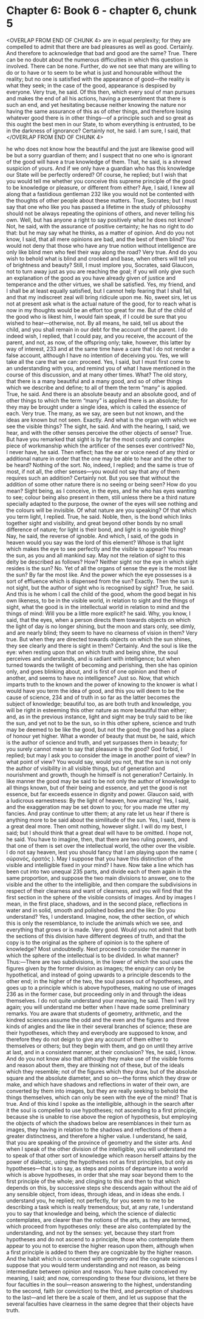 # Chapter 6: Book 6 - chapter 6, chunk 5

<OVERLAP FROM END OF CHUNK 4>
are in equal perplexity; for they are compelled to admit that there are bad pleasures as well as good. Certainly. And therefore to acknowledge that bad and good are the same? True. There can be no doubt about the numerous difficulties in which this question is involved. There can be none. Further, do we not see that many are willing to do or to have or to seem to be what is just and honourable without the reality; but no one is satisfied with the appearance of good⁠—the reality is what they seek; in the case of the good, appearance is despised by everyone. Very true, he said. Of this then, which every soul of man pursues and makes the end of all his actions, having a presentiment that there is such an end, and yet hesitating because neither knowing the nature nor having the same assurance of this as of other things, and therefore losing whatever good there is in other things⁠—of a principle such and so great as this ought the best men in our State, to whom everything is entrusted, to be in the darkness of ignorance? Certainly not, he said. I am sure, I said, that
</OVERLAP FROM END OF CHUNK 4>

he who does not know how the beautiful and the just are likewise good will be but a sorry guardian of them; and I suspect that no one who is ignorant of the good will have a true knowledge of them. That, he said, is a shrewd suspicion of yours. And if we only have a guardian who has this knowledge our State will be perfectly ordered? Of course, he replied; but I wish that you would tell me whether you conceive this supreme principle of the good to be knowledge or pleasure, or different from either? Aye, I said, I knew all along that a fastidious gentleman 232 like you would not be contented with the thoughts of other people about these matters. True, Socrates; but I must say that one who like you has passed a lifetime in the study of philosophy should not be always repeating the opinions of others, and never telling his own. Well, but has anyone a right to say positively what he does not know? Not, he said, with the assurance of positive certainty; he has no right to do that: but he may say what he thinks, as a matter of opinion. And do you not know, I said, that all mere opinions are bad, and the best of them blind? You would not deny that those who have any true notion without intelligence are only like blind men who feel their way along the road? Very true. And do you wish to behold what is blind and crooked and base, when others will tell you of brightness and beauty? Still, I must implore you, Socrates, said Glaucon, not to turn away just as you are reaching the goal; if you will only give such an explanation of the good as you have already given of justice and temperance and the other virtues, we shall be satisfied. Yes, my friend, and I shall be at least equally satisfied, but I cannot help fearing that I shall fail, and that my indiscreet zeal will bring ridicule upon me. No, sweet sirs, let us not at present ask what is the actual nature of the good, for to reach what is now in my thoughts would be an effort too great for me. But of the child of the good who is likest him, I would fain speak, if I could be sure that you wished to hear⁠—otherwise, not. By all means, he said, tell us about the child, and you shall remain in our debt for the account of the parent. I do indeed wish, I replied, that I could pay, and you receive, the account of the parent, and not, as now, of the offspring only; take, however, this latter by way of interest, 233 and at the same time have a care that I do not render a false account, although I have no intention of deceiving you. Yes, we will take all the care that we can: proceed. Yes, I said, but I must first come to an understanding with you, and remind you of what I have mentioned in the course of this discussion, and at many other times. What? The old story, that there is a many beautiful and a many good, and so of other things which we describe and define; to all of them the term “many” is applied. True, he said. And there is an absolute beauty and an absolute good, and of other things to which the term “many” is applied there is an absolute; for they may be brought under a single idea, which is called the essence of each. Very true. The many, as we say, are seen but not known, and the ideas are known but not seen. Exactly. And what is the organ with which we see the visible things? The sight, he said. And with the hearing, I said, we hear, and with the other senses perceive the other objects of sense? True. But have you remarked that sight is by far the most costly and complex piece of workmanship which the artificer of the senses ever contrived? No, I never have, he said. Then reflect; has the ear or voice need of any third or additional nature in order that the one may be able to hear and the other to be heard? Nothing of the sort. No, indeed, I replied; and the same is true of most, if not all, the other senses⁠—you would not say that any of them requires such an addition? Certainly not. But you see that without the addition of some other nature there is no seeing or being seen? How do you mean? Sight being, as I conceive, in the eyes, and he who has eyes wanting to see; colour being also present in them, still unless there be a third nature specially adapted to the purpose, the owner of the eyes will see nothing and the colours will be invisible. Of what nature are you speaking? Of that which you term light, I replied. True, he said. Noble, then, is the bond which links together sight and visibility, and great beyond other bonds by no small difference of nature; for light is their bond, and light is no ignoble thing? Nay, he said, the reverse of ignoble. And which, I said, of the gods in heaven would you say was the lord of this element? Whose is that light which makes the eye to see perfectly and the visible to appear? You mean the sun, as you and all mankind say. May not the relation of sight to this deity be described as follows? How? Neither sight nor the eye in which sight resides is the sun? No. Yet of all the organs of sense the eye is the most like the sun? By far the most like. And the power which the eye possesses is a sort of effluence which is dispensed from the sun? Exactly. Then the sun is not sight, but the author of sight who is recognised by sight? True, he said. And this is he whom I call the child of the good, whom the good begat in his own likeness, to be in the visible world, in relation to sight and the things of sight, what the good is in the intellectual world in relation to mind and the things of mind: Will you be a little more explicit? he said. Why, you know, I said, that the eyes, when a person directs them towards objects on which the light of day is no longer shining, but the moon and stars only, see dimly, and are nearly blind; they seem to have no clearness of vision in them? Very true. But when they are directed towards objects on which the sun shines, they see clearly and there is sight in them? Certainly. And the soul is like the eye: when resting upon that on which truth and being shine, the soul perceives and understands, and is radiant with intelligence; but when turned towards the twilight of becoming and perishing, then she has opinion only, and goes blinking about, and is first of one opinion and then of another, and seems to have no intelligence? Just so. Now, that which imparts truth to the known and the power of knowing to the knower is what I would have you term the idea of good, and this you will deem to be the cause of science, 234 and of truth in so far as the latter becomes the subject of knowledge; beautiful too, as are both truth and knowledge, you will be right in esteeming this other nature as more beautiful than either; and, as in the previous instance, light and sight may be truly said to be like the sun, and yet not to be the sun, so in this other sphere, science and truth may be deemed to be like the good, but not the good; the good has a place of honour yet higher. What a wonder of beauty that must be, he said, which is the author of science and truth, and yet surpasses them in beauty; for you surely cannot mean to say that pleasure is the good? God forbid, I replied; but may I ask you to consider the image in another point of view? In what point of view? You would say, would you not, that the sun is not only the author of visibility in all visible things, but of generation and nourishment and growth, though he himself is not generation? Certainly. In like manner the good may be said to be not only the author of knowledge to all things known, but of their being and essence, and yet the good is not essence, but far exceeds essence in dignity and power. Glaucon said, with a ludicrous earnestness: By the light of heaven, how amazing! Yes, I said, and the exaggeration may be set down to you; for you made me utter my fancies. And pray continue to utter them; at any rate let us hear if there is anything more to be said about the similitude of the sun. Yes, I said, there is a great deal more. Then omit nothing, however slight. I will do my best, I said; but I should think that a great deal will have to be omitted. I hope not, he said. You have to imagine, then, that there are two ruling powers, and that one of them is set over the intellectual world, the other over the visible. I do not say heaven, lest you should fancy that I am playing upon the name ( οὐρανός, ὁρατός ). May I suppose that you have this distinction of the visible and intelligible fixed in your mind? I have. Now take a line which has been cut into two unequal 235 parts, and divide each of them again in the same proportion, and suppose the two main divisions to answer, one to the visible and the other to the intelligible, and then compare the subdivisions in respect of their clearness and want of clearness, and you will find that the first section in the sphere of the visible consists of images. And by images I mean, in the first place, shadows, and in the second place, reflections in water and in solid, smooth and polished bodies and the like: Do you understand? Yes, I understand. Imagine, now, the other section, of which this is only the resemblance, to include the animals which we see, and everything that grows or is made. Very good. Would you not admit that both the sections of this division have different degrees of truth, and that the copy is to the original as the sphere of opinion is to the sphere of knowledge? Most undoubtedly. Next proceed to consider the manner in which the sphere of the intellectual is to be divided. In what manner? Thus:⁠—There are two subdivisions, in the lower of which the soul uses the figures given by the former division as images; the enquiry can only be hypothetical, and instead of going upwards to a principle descends to the other end; in the higher of the two, the soul passes out of hypotheses, and goes up to a principle which is above hypotheses, making no use of images 236 as in the former case, but proceeding only in and through the ideas themselves. I do not quite understand your meaning, he said. Then I will try again; you will understand me better when I have made some preliminary remarks. You are aware that students of geometry, arithmetic, and the kindred sciences assume the odd and the even and the figures and three kinds of angles and the like in their several branches of science; these are their hypotheses, which they and everybody are supposed to know, and therefore they do not deign to give any account of them either to themselves or others; but they begin with them, and go on until they arrive at last, and in a consistent manner, at their conclusion? Yes, he said, I know. And do you not know also that although they make use of the visible forms and reason about them, they are thinking not of these, but of the ideals which they resemble; not of the figures which they draw, but of the absolute square and the absolute diameter, and so on⁠—the forms which they draw or make, and which have shadows and reflections in water of their own, are converted by them into images, but they are really seeking to behold the things themselves, which can only be seen with the eye of the mind? That is true. And of this kind I spoke as the intelligible, although in the search after it the soul is compelled to use hypotheses; not ascending to a first principle, because she is unable to rise above the region of hypothesis, but employing the objects of which the shadows below are resemblances in their turn as images, they having in relation to the shadows and reflections of them a greater distinctness, and therefore a higher value. I understand, he said, that you are speaking of the province of geometry and the sister arts. And when I speak of the other division of the intelligible, you will understand me to speak of that other sort of knowledge which reason herself attains by the power of dialectic, using the hypotheses not as first principles, but only as hypotheses⁠—that is to say, as steps and points of departure into a world which is above hypotheses, in order that she may soar beyond them to the first principle of the whole; and clinging to this and then to that which depends on this, by successive steps she descends again without the aid of any sensible object, from ideas, through ideas, and in ideas she ends. I understand you, he replied; not perfectly, for you seem to me to be describing a task which is really tremendous; but, at any rate, I understand you to say that knowledge and being, which the science of dialectic contemplates, are clearer than the notions of the arts, as they are termed, which proceed from hypotheses only: these are also contemplated by the understanding, and not by the senses: yet, because they start from hypotheses and do not ascend to a principle, those who contemplate them appear to you not to exercise the higher reason upon them, although when a first principle is added to them they are cognizable by the higher reason. And the habit which is concerned with geometry and the cognate sciences I suppose that you would term understanding and not reason, as being intermediate between opinion and reason. You have quite conceived my meaning, I said; and now, corresponding to these four divisions, let there be four faculties in the soul⁠—reason answering to the highest, understanding to the second, faith (or conviction) to the third, and perception of shadows to the last⁠—and let there be a scale of them, and let us suppose that the several faculties have clearness in the same degree that their objects have truth.